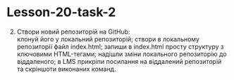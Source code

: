 # Lesson-20-task-2
2. Створи новий репозиторій на GitHub:  
клонуй його у локальний репозиторій; 
створи в локальному репозиторії файл index.html; 
запиши в index.html просту структуру з ключовими HTML-тегами; 
надішли зміни локального репозиторію до віддаленого; 
в LMS прикріпи посилання на віддалений репозиторій та скріншоти виконаних команд.
